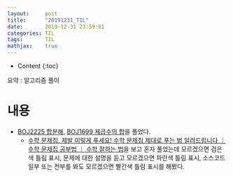 ```yaml
---
layout:     post
title:      "20191231_TIL"
date:       2019-12-31 23:59:01
categories: TIL
tags:       TIL
mathjax:    true
---
```


* Content
{:toc}

요약 : 알고리즘 풀이



# 내용

-  [BOJ2225 합분해](https://www.acmicpc.net/problem/2225), [BOJ1699 제곱수의 합](https://www.acmicpc.net/problem/1699)을 풀었다. 
    - [수학 문제집, 제발 이렇게 푸세요! 수학 문제집 제대로 푸는 법 알려드립니다 ｜ 수학 문제집 공부법 ｜ 수학 잘하는 법](https://www.youtube.com/watch?v=MEJ9Xk-WgRg)을 보고 혼자 풀었는데 모르겠으면 검은색 틀림 표시, 문제에 대한 설명을 듣고 모르겠으면 파란색 틀림 표시, 소스코드 일부 또는 전부를 봐도 모르겠으면 빨간색 틀림 표시를 해봤다.
 